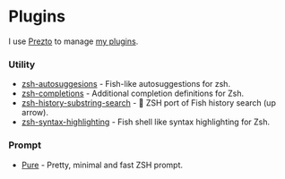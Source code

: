# Plugins

I use [Prezto](https://github.com/sorin-ionescu/prezto) to manage [my plugins](https://github.com/obahareth/dotfiles).

### Utility

* [zsh-autosuggesions](https://github.com/zsh-users/zsh-autosuggestions) - Fish-like autosuggestions for zsh.
* [zsh-completions](https://github.com/zsh-users/zsh-completions) - Additional completion definitions for Zsh.
* [zsh-history-substring-search](https://github.com/zsh-users/zsh-history-substring-search) - 🐠 ZSH port of Fish history search \(up arrow\).
* [zsh-syntax-highlighting](https://github.com/zsh-users/zsh-syntax-highlighting) - Fish shell like syntax highlighting for Zsh.

### Prompt

* [Pure](https://github.com/sindresorhus/pure) - Pretty, minimal and fast ZSH prompt.

